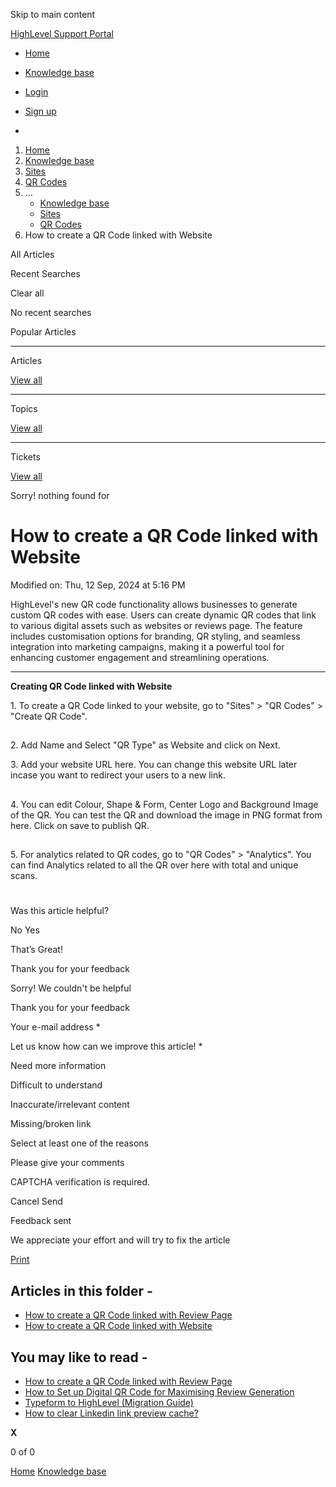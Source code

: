 Skip to main content

[ HighLevel Support Portal ](https://help.gohighlevel.com)

  * [ Home ](/support/home)
  * [ Knowledge base ](/support/solutions)

  * [Login](/support/login)
  * [Sign up](/support/signup)
  * 

  1. [Home](/support/home)
  2. [Knowledge base](/support/solutions)
  3. [Sites](/support/solutions/48000449581)
  4. [QR Codes](/support/solutions/folders/155000000787)
  5. ... 
     * [Knowledge base](/support/solutions)
     * [Sites](/support/solutions/48000449581)
     * [QR Codes](/support/solutions/folders/155000000787)
  6. How to create a QR Code linked with Website

All  Articles 

Recent Searches

Clear all

No recent searches

Popular Articles

* * *

Articles

[View all](/support/search/solutions)

* * *

Topics

[View all](/support/search/topics)

* * *

Tickets

[View all](/support/search/tickets)

Sorry! nothing found for   

# How to create a QR Code linked with Website

Modified on: Thu, 12 Sep, 2024 at 5:16 PM

HighLevel's new QR code functionality allows businesses to generate custom QR codes with ease. Users can create dynamic QR codes that link to various digital assets such as websites or reviews page. The feature includes customisation options for branding, QR styling, and seamless integration into marketing campaigns, making it a powerful tool for enhancing customer engagement and streamlining operations.

* * *

**Creating QR Code linked with Website**

1\. To create a QR Code linked to your website, go to "Sites" > "QR Codes" > "Create QR Code".

##   

2\. Add Name and Select "QR Type" as Website and click on Next.

3\. Add your website URL here. You can change this website URL later incase you want to redirect your users to a new link.

## 

4\. You can edit Colour, Shape & Form, Center Logo and Background Image of the QR. You can test the QR and download the image in PNG format from here. Click on save to publish QR.  

##   

5\. For analytics related to QR codes, go to "QR Codes" > "Analytics". You can find Analytics related to all the QR over here with total and unique scans.

# 

Was this article helpful?

No  Yes 

That’s Great!

Thank you for your feedback

Sorry! We couldn't be helpful

Thank you for your feedback

Your e-mail address *

Let us know how can we improve this article! *

Need more information 

Difficult to understand 

Inaccurate/irrelevant content 

Missing/broken link 

Select at least one of the reasons 

Please give your comments 

CAPTCHA verification is required. 

Cancel  Send 

Feedback sent

We appreciate your effort and will try to fix the article

[Print](javascript:print\(\))

## Articles in this folder -

  * [How to create a QR Code linked with Review Page](/support/solutions/articles/155000003197-how-to-create-a-qr-code-linked-with-review-page)
  * [How to create a QR Code linked with Website](/support/solutions/articles/155000003196-how-to-create-a-qr-code-linked-with-website)

## You may like to read -

  * [How to create a QR Code linked with Review Page](/support/solutions/articles/155000003197-how-to-create-a-qr-code-linked-with-review-page)
  * [How to Set up Digital QR Code for Maximising Review Generation](/support/solutions/articles/155000002775-how-to-set-up-digital-qr-code-for-maximising-review-generation)
  * [Typeform to HighLevel (Migration Guide)](/support/solutions/articles/155000003331-typeform-to-highlevel-migration-guide-)
  * [How to clear Linkedin link preview cache?](/support/solutions/articles/48001160721-how-to-clear-linkedin-link-preview-cache-)

**X**

0 of 0 []()

[Home](/support/home) [Knowledge base](/support/solutions)
